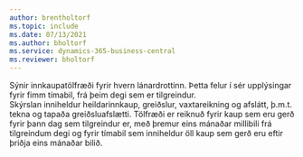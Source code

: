 ```yaml
---
author: brentholtorf
ms.topic: include
ms.date: 07/13/2021
ms.author: bholtorf
ms.service: dynamics-365-business-central
ms.reviewer: bholtorf
---
```

Sýnir innkaupatölfræði fyrir hvern lánardrottinn. Þetta felur í sér upplýsingar fyrir fimm tímabil, frá þeim degi sem er tilgreindur.<br>Skýrslan inniheldur heildarinnkaup, greiðslur, vaxtareikning og afslátt, þ.m.t. tekna og tapaða greiðsluafslætti. Tölfræði er reiknuð fyrir kaup sem eru gerð fyrir þann dag sem tilgreindur er, með þremur eins mánaðar millibili frá tilgreindum degi og fyrir tímabil sem inniheldur öll kaup sem gerð eru eftir þriðja eins mánaðar bilið.